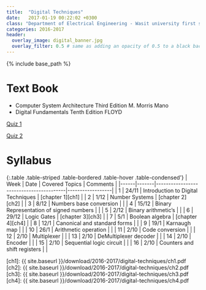 ```yaml
---
title:  "Digital Techniques"
date:   2017-01-19 00:22:02 +0300
class: "Department of Electrical Engineering - Wasit university first stage"
categories: 2016-2017
header:
  overlay_image: digital_banner.jpg
  overlay_filter: 0.5 # same as adding an opacity of 0.5 to a black background
---
```


{% include base_path %}

# Text Book
 * Computer System Architecture Third Edition M. Morris Mano
 * Digital Fundamentals  Tenth Edition   FLOYD

[Quiz 1](/2016-2017/Digital-Techniques/quiz1)

[Quiz 2](/2016-2017/Digital-Techniques/quiz2)

# Syllabus

{:.table .table-striped .table-bordered .table-hover .table-condensed'}
| Week | Date  | Covered Topics                          | Comments         |
|------|-------|-----------------------------------------|------------------|
| 1    | 24/11 | Introduction to Digital Techniques      | [chapter 1][ch1] |
| 2    | 1/12  | Number Systems                          | [chapter 2][ch2] |
| 3    | 8/12  | Numbers base conversion                 |                  |
| 4    | 15/12 | Binary Representation of signed numbers |                  |
| 5    | 2/12  | Binary arithmetic’s                     |                  |
| 6    | 29/12 | Logic Gates                             | [chapter 3][ch3] |
| 7    | 5/1   | Boolean algebra                         | [chapter 4][ch4] |
| 8    | 12/1  | Canonical and standard forms            |                  |
| 9    | 19/1  | Karnaugh map                            |                  |
| 10   | 26/1  | Arithmetic operation                    |                  |
| 11   | 2/10  | Code conversion                         |                  |
| 12   | 2/10  | Multiplexer                             |                  |
| 13   | 2/10  | DeMultiplexer decoder                   |                  |
| 14   | 2/10  | Encoder                                 |                  |
| 15   | 2/10  | Sequential logic circuit                |                  |
| 16   | 2/10  | Counters and shift registers            |                  |


[ch1]: {{ site.baseurl }}/download/2016-2017/digital-techniques/ch1.pdf
[ch2]: {{ site.baseurl }}/download/2016-2017/digital-techniques/ch2.pdf
[ch3]: {{ site.baseurl }}/download/2016-2017/digital-techniques/ch3.pdf
[ch4]: {{ site.baseurl }}/download/2016-2017/digital-techniques/ch4.pdf